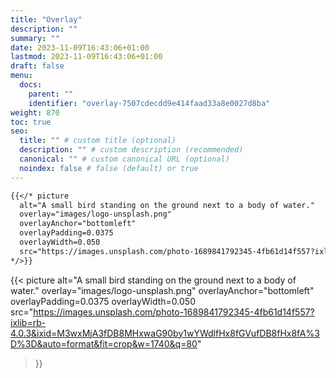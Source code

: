 ```yaml
---
title: "Overlay"
description: ""
summary: ""
date: 2023-11-09T16:43:06+01:00
lastmod: 2023-11-09T16:43:06+01:00
draft: false
menu:
  docs:
    parent: ""
    identifier: "overlay-7507cdecdd9e414faad33a8e0027d8ba"
weight: 870
toc: true
seo:
  title: "" # custom title (optional)
  description: "" # custom description (recommended)
  canonical: "" # custom canonical URL (optional)
  noindex: false # false (default) or true
---
```


```md
{{</* picture 
  alt="A small bird standing on the ground next to a body of water."
  overlay="images/logo-unsplash.png"
  overlayAnchor="bottomleft"
  overlayPadding=0.0375
  overlayWidth=0.050
  src="https://images.unsplash.com/photo-1689841792345-4fb61d14f557?ixlib=rb-4.0.3&ixid=M3wxMjA3fDB8MHxwaG90by1wYWdlfHx8fGVufDB8fHx8fA%3D%3D&auto=format&fit=crop&w=1740&q=80"
*/>}}
```

{{< picture
  alt="A small bird standing on the ground next to a body of water."
  overlay="images/logo-unsplash.png"
  overlayAnchor="bottomleft"
  overlayPadding=0.0375
  overlayWidth=0.050
  src="https://images.unsplash.com/photo-1689841792345-4fb61d14f557?ixlib=rb-4.0.3&ixid=M3wxMjA3fDB8MHxwaG90by1wYWdlfHx8fGVufDB8fHx8fA%3D%3D&auto=format&fit=crop&w=1740&q=80"
>}}
